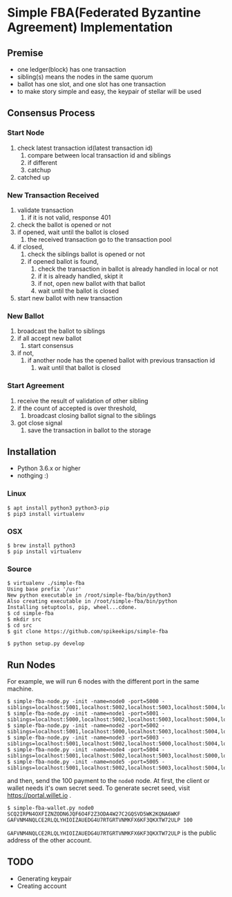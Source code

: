 # Simple FBA(Federated Byzantine Agreement) Implementation

## Premise

* one ledger(block) has one transaction
* sibling(s) means the nodes in the same quorum
* ballot has one slot, and one slot has one transaction
* to make story simple and easy, the keypair of stellar will be used

## Consensus Process

### Start Node

1. check latest transaction id(latest transaction id)
    1. compare between local transaction id and siblings
    1. if different
    1. catchup
1. catched up

### New Transaction Received

1. validate transaction
    1. if it is not valid, response 401
1. check the ballot is opened or not
1. if opened, wait until the ballot is closed
    1. the received transaction go to the transaction pool
1. if closed,
    1. check the siblings ballot is opened or not
    1. if opened ballot is found,
        1. check the transaction in ballot is already handled in local or not
        1. if it is already handled, skipt it
        1. if not, open new ballot with that ballot
        1. wait until the ballot is closed
1. start new ballot with new transaction

### New Ballot

1. broadcast the ballot to siblings
1. if all accept new ballot
    1. start consensus
1. if not,
    1. if another node has the opened ballot with previous transaction id
        1. wait until that ballot is closed

### Start Agreement

1. receive the result of validation of other sibling
1. if the count of accepted is over threshold,
    1. broadcast closing ballot signal to the siblings
1. got close signal
    1. save the transaction in ballot to the storage


## Installation

* Python 3.6.x or higher
* nothging :)

### Linux
```
$ apt install python3 python3-pip
$ pip3 install virtualenv
```

### OSX
```
$ brew install python3
$ pip install virtualenv
```

### Source

```
$ virtualenv ./simple-fba
Using base prefix '/usr'
New python executable in /root/simple-fba/bin/python3
Also creating executable in /root/simple-fba/bin/python
Installing setuptools, pip, wheel...cdone.
$ cd simple-fba
$ mkdir src
$ cd src
$ git clone https://github.com/spikeekips/simple-fba
```

```
$ python setup.py develop
```

## Run Nodes

For example, we will run 6 nodes with the different port in the same machine.

```
$ simple-fba-node.py -init -name=node0 -port=5000 -siblings=localhost:5001,localhost:5002,localhost:5003,localhost:5004,localhost:5005
$ simple-fba-node.py -init -name=node1 -port=5001 -siblings=localhost:5000,localhost:5002,localhost:5003,localhost:5004,localhost:5005
$ simple-fba-node.py -init -name=node2 -port=5002 -siblings=localhost:5001,localhost:5000,localhost:5003,localhost:5004,localhost:5005
$ simple-fba-node.py -init -name=node3 -port=5003 -siblings=localhost:5001,localhost:5002,localhost:5000,localhost:5004,localhost:5005
$ simple-fba-node.py -init -name=node4 -port=5004 -siblings=localhost:5001,localhost:5002,localhost:5003,localhost:5000,localhost:5005
$ simple-fba-node.py -init -name=node5 -port=5005 -siblings=localhost:5001,localhost:5002,localhost:5003,localhost:5004,localhost:5000
```

and then, send the 100 payment to the `node0` node. At first, the client or wallet needs it's own secret seed. To generate secret seed, visit https://portal.willet.io .
```
$ simple-fba-wallet.py node0 SCQ2IRPN4OXFIZNZODN6JQF6O4F2Z3ODA4W27C2GQSVD5WK2KQNA6WKF GAFVNM4NQLCE2RLQLYHIOIZAUEDG4U7RTGRTVNMKFX6KF3QKXTW72ULP 100
```

`GAFVNM4NQLCE2RLQLYHIOIZAUEDG4U7RTGRTVNMKFX6KF3QKXTW72ULP` is the public address of the other account.

## TODO

* Generating keypair
* Creating account
